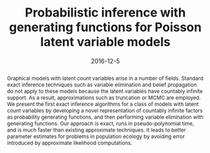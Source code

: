 ---
title: "Probabilistic inference with generating functions for Poisson latent variable models"
collection: publications
permalink: /publication/2016-12-1-inference-with-pgfs
abstract: 'Graphical models with latent count variables arise in a number of fields. Standard exact inference techniques such as variable elimination and belief propagation do not apply to these models because the latent variables have countably infinite support. As a result, approximations such as truncation or MCMC are employed. We present the first exact inference algorithms for a class of models with latent count variables by developing a novel representation of countably infinite factors as probability generating functions, and then performing variable elimination with generating functions. Our approach is exact, runs in pseudo-polynomial time, and is much faster than existing approximate techniques. It leads to better parameter estimates for problems in population ecology by avoiding error introduced by approximate likelihood computations.'
date: 2016-12-5
venue: 'NIPS'
paperurl: 'http://kwinner.github.io/files/WinnerSheldon2016.pdf'
citation: 'Kevin Winner and Daniel Sheldon. Probabilistic inference with generating functions for Poisson latent variable models. In <i>Advances in Neural Information Processing Systems 30</i>, 2016'
displaycitation: 'Probabilistic inference with generating functions for Poisson latent variable models by Kevin Winner and Daniel Sheldon. In <i>Advances in Neural Information Processing Systems 30</i>, 2016.'
displaycitationminustitle: ' by Kevin Winner and Daniel Sheldon. In <i>Advances in Neural Information Processing Systems 30</i>, 2016.'
---